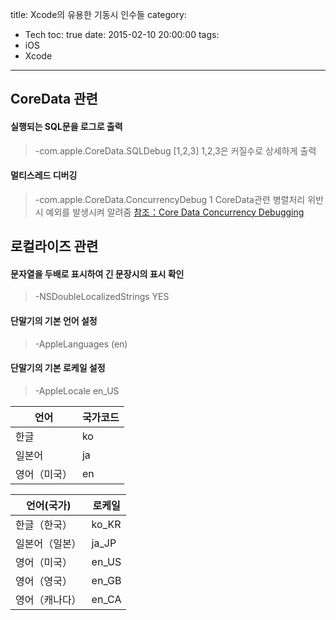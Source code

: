 title: Xcode의 유용한 기동시 인수들
category:
  - Tech
toc: true
date: 2015-02-10 20:00:00
tags:
- iOS
- Xcode
---
## CoreData 관련

#### 실행되는 SQL문을 로그로 출력

> -com.apple.CoreData.SQLDebug [1,2,3]
> 1,2,3은 커질수로 상세하게 출력

#### 멀티스레드 디버깅

> -com.apple.CoreData.ConcurrencyDebug 1
> CoreData관련 병렬처리 위반시 예외를 발생시켜 알려줌
> [참조：Core Data Concurrency Debugging](http://oleb.net/blog/2014/06/core-data-concurrency-debugging/)

## 로컬라이즈 관련

#### 문자열을 두배로 표시하여 긴 문장시의 표시 확인

> -NSDoubleLocalizedStrings YES

#### 단말기의 기본 언어 설정

> -AppleLanguages (en)

#### 단말기의 기본 로케일 설정

> -AppleLocale en_US


|언어|국가코드|
|------|---|
|한글 |ko|
|일본어    |ja|
|영어（미국）|    en|

|언어(국가)|로케일|
|------|---|
|한글（한국）| ko_KR|
|일본어（일본） | ja_JP|
|영어（미국）  |  en_US|
|영어（영국） |   en_GB|
|영어（캐나다）| en_CA|
